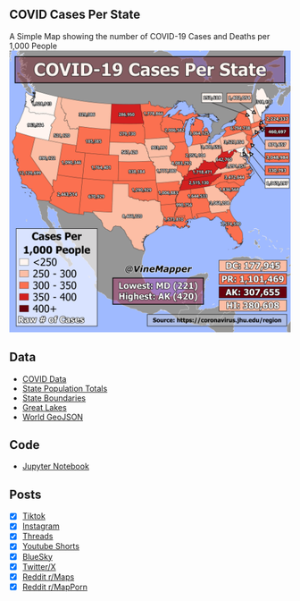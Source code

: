 ## COVID Cases Per State
A Simple Map showing the number of COVID-19 Cases and Deaths per 1,000 People
![Map](COVID_Cases_Per_State.png)

## Data
* [COVID Data](https://coronavirus.jhu.edu/region)
* [State Population Totals](https://www.census.gov/data/tables/time-series/demo/popest/2020s-state-total.html)
* [State Boundaries](https://www.census.gov/geographies/mapping-files/time-series/geo/carto-boundary-file.html)
* [Great Lakes](https://usicecenter.gov/Products/GreatLakesData)
* [World GeoJSON](https://public.opendatasoft.com/explore/dataset/world-administrative-boundaries/export/?flg=en-us)


## Code
* [Jupyter Notebook](FormatData.ipynb)

## Posts
- [x] [Tiktok](https://www.tiktok.com/@vinemapper/video/7446271323619233066)
- [x] [Instagram](https://www.instagram.com/p/DDr9GoMvdh0/)
- [x] [Threads](https://www.threads.net/@vinemapper/post/DDr9HTKvw9F)
- [x] [Youtube Shorts](https://youtube.com/shorts/WrZ2jo2V8xA)
- [x] [BlueSky](https://bsky.app/profile/vinemapper.bsky.social/post/3ldjcfjzsfc2p)
- [x] [Twitter/X](https://x.com/VineMapper/status/1869062666104488436)
- [x] [Reddit r/Maps](https://www.reddit.com/r/Maps/comments/1hgewd5/covd_cases_per_state_20202023/)
- [x] [Reddit r/MapPorn](https://www.reddit.com/r/MapPorn/comments/1hgew2k/covd_cases_per_state_20202023/)
